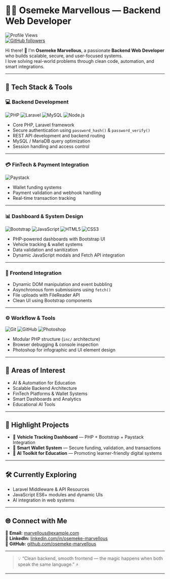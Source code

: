 # 🧑‍💻 Osemeke Marvellous — Backend Web Developer  

![Profile Views](https://komarev.com/ghpvc/?username=osemeke-marvellous&label=Profile%20Views&color=0e75b6&style=flat)  
[![GitHub followers](https://img.shields.io/github/followers/osemeke-marvellous?label=Follow&style=social)](https://github.com/osemeke-marvellous)  

Hi there! 👋 I’m **Osemeke Marvellous**, a passionate **Backend Web Developer** who builds scalable, secure, and user-focused systems.  
I love solving real-world problems through clean code, automation, and smart integrations.  

---

## 🚀 Tech Stack & Tools  

### 💻 Backend Development  
![PHP](https://img.shields.io/badge/PHP-777BB4?logo=php&logoColor=white)
![Laravel](https://img.shields.io/badge/Laravel-FF2D20?logo=laravel&logoColor=white)
![MySQL](https://img.shields.io/badge/MySQL-005C84?logo=mysql&logoColor=white)
![Node.js](https://img.shields.io/badge/Node.js-339933?logo=node.js&logoColor=white)

- Core PHP, Laravel framework  
- Secure authentication using `password_hash()` & `password_verify()`  
- REST API development and backend routing  
- MySQL / MariaDB query optimization  
- Session handling and access control  

---

### 💳 FinTech & Payment Integration  
![Paystack](https://img.shields.io/badge/Paystack-3BB75E?logo=paystack&logoColor=white)

- Wallet funding systems  
- Payment validation and webhook handling  
- Real-time transaction tracking  

---

### 📊 Dashboard & System Design  
![Bootstrap](https://img.shields.io/badge/Bootstrap-7952B3?logo=bootstrap&logoColor=white)
![JavaScript](https://img.shields.io/badge/JavaScript-F7DF1E?logo=javascript&logoColor=black)
![HTML5](https://img.shields.io/badge/HTML5-E34F26?logo=html5&logoColor=white)
![CSS3](https://img.shields.io/badge/CSS3-1572B6?logo=css3&logoColor=white)

- PHP-powered dashboards with Bootstrap UI  
- Vehicle tracking & wallet systems  
- Data validation and sanitization  
- Dynamic JavaScript modals and Fetch API integration  

---

### 🧰 Frontend Integration  
- Dynamic DOM manipulation and event bubbling  
- Asynchronous form submissions using `fetch()`  
- File uploads with FileReader API  
- Clean UI using Bootstrap components  

---

### ⚙️ Workflow & Tools  
![Git](https://img.shields.io/badge/Git-F05032?logo=git&logoColor=white)
![GitHub](https://img.shields.io/badge/GitHub-181717?logo=github&logoColor=white)
![Photoshop](https://img.shields.io/badge/Photoshop-31A8FF?logo=adobephotoshop&logoColor=white)

- Modular PHP structure (`inc/` architecture)  
- Browser debugging & console inspection  
- Photoshop for infographic and UI element design  

---

## 🧠 Areas of Interest  
- AI & Automation for Education  
- Scalable Backend Architecture  
- FinTech Platforms & Wallet Systems  
- Smart Dashboards and Analytics  
- Educational AI Tools  

---

## 💼 Highlight Projects  
- 🔹 **Vehicle Tracking Dashboard** — PHP + Bootstrap + Paystack Integration  
- 🔹 **Smart Wallet System** — Secure funding, validation, and transactions  
- 🔹 **AI Toolkit for Education** — Promoting learner-friendly digital systems  

---

## 🛠️ Currently Exploring  
- Laravel Middleware & API Resources  
- JavaScript ES6+ modules and dynamic UIs  
- AI integration in web systems  

---

## 🌐 Connect with Me  
📧 **Email:** marvellous@example.com  
💼 **LinkedIn:** [linkedin.com/in/osemeke-marvellous](#)  
🧰 **GitHub:** [github.com/osemeke-marvellous](https://github.com/o-marvel)  

---

> 💡 “Clean backend, smooth frontend — the magic happens when both speak the same language.” ⚡  

---

